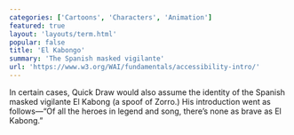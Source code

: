 ```yaml
---
categories: ['Cartoons', 'Characters', 'Animation']
featured: true
layout: 'layouts/term.html'
popular: false
title: 'El Kabongo'
summary: 'The Spanish masked vigilante'
url: 'https://www.w3.org/WAI/fundamentals/accessibility-intro/'
---
```

In certain cases, Quick Draw would also assume the identity of the Spanish masked vigilante El Kabong (a spoof of Zorro.) His introduction went as follows—“Of all the heroes in legend and song, there’s none as brave as El Kabong.”